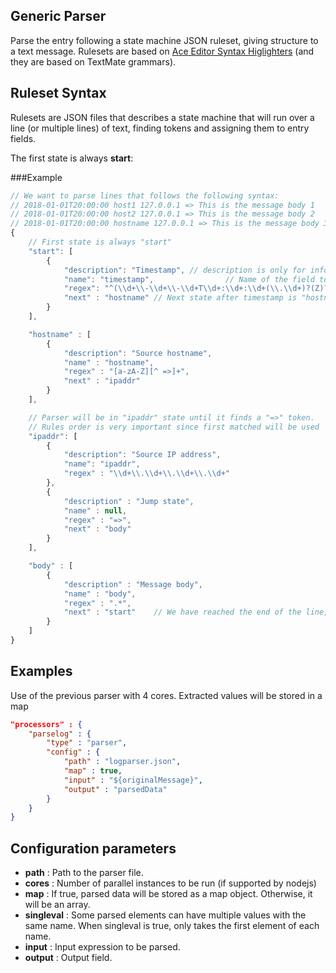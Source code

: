 ## Generic Parser

Parse the entry following a state machine JSON ruleset, giving structure to a text message. Rulesets are based on [Ace Editor Syntax Higlighters](https://ace.c9.io/#nav=higlighter) (and they are based on TextMate grammars).

## Ruleset Syntax
Rulesets are JSON files that describes a state machine that will run over a line (or multiple lines) of text, finding tokens and assigning them to entry fields.

The first state is always **start**:

###Example
```javascript
// We want to parse lines that follows the following syntax:
// 2018-01-01T20:00:00 host1 127.0.0.1 => This is the message body 1
// 2018-01-01T20:00:00 host2 127.0.0.1 => This is the message body 2
// 2018-01-01T20:00:00 hostname 127.0.0.1 => This is the message body 3
{
	// First state is always "start"
	"start": [
		{
			"description": "Timestamp",	// description is only for informational purpose
			"name": "timestamp",				// Name of the field to be assigned
			"regex": "^(\\d+\\-\\d+\\-\\d+T\\d+:\\d+:\\d+(\\.\\d+)?(Z)?)",	// Regular expression to be matched
			"next" : "hostname"	// Next state after timestamp is "hostname"
		}
	],

	"hostname" : [
		{
			"description": "Source hostname",
			"name" : "hostname",
			"regex" : "[a-zA-Z][^ =>]+",
			"next" : "ipaddr"
		}
	],

	// Parser will be in "ipaddr" state until it finds a "=>" token.
	// Rules order is very important since first matched will be used
	"ipaddr": [
		{
			"description": "Source IP address",
			"name": "ipaddr",
			"regex" : "\\d+\\.\\d+\\.\\d+\\.\\d+"
		},
		{
			"description" : "Jump state",
			"name" : null,
			"regex" : "=>",
			"next" : "body"
		}
	],

	"body" : [
		{
			"description" : "Message body",
			"name" : "body",
			"regex" : ".*",
			"next" : "start"	// We have reached the end of the line, return to "start"
		}
	]
}
```

## Examples
Use of the previous parser with 4 cores. Extracted values will be stored in a map
```json
"processors" : {
	"parselog" : {
		"type" : "parser",
		"config" : {
			"path" : "logparser.json",
			"map" : true,
			"input" : "${originalMessage}",
			"output" : "parsedData"
		}
	}
}
```

## Configuration parameters
* **path** : Path to the parser file.
* **cores** : Number of parallel instances to be run (if supported by nodejs)
* **map** : If true, parsed data will be stored as a map object. Otherwise, it will be an array.
* **singleval** : Some parsed elements can have multiple values with the same name. When singleval is true, only takes the first element of each name.
* **input** : Input expression to be parsed.
* **output** : Output field.
